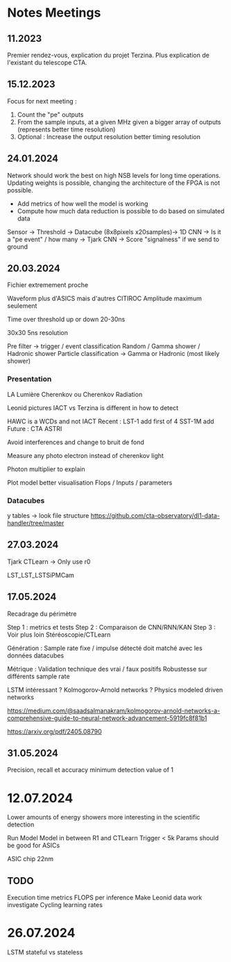 # Notes Meetings
## 11.2023
Premier rendez-vous, explication du projet Terzina. Plus explication de l'existant du telescope CTA.

## 15.12.2023
Focus for next meeting : 
1. Count the "pe" outputs
2. From the sample inputs, at a given MHz given a bigger array of outputs (represents better time resolution)
3. Optional : Increase the output resolution better timing resolution

## 24.01.2024
Network should work the best on high NSB levels for long time operations.
Updating weights is possible, changing the architecture of the FPGA is not possible.

- Add metrics of how well the model is working
- Compute how much data reduction is possible to do based on simulated data

Sensor -> Threshold -> Datacube (8x8pixels x20samples)-> 1D CNN -> Is it a "pe event" / how many -> Tjark CNN -> Score "signalness" if we send to ground


## 20.03.2024
Fichier extremement proche

Waveform plus d'ASICS mais d'autres
CITIROC
Amplitude maximum seulement

Time over threshold up or down
20-30ns

30x30 5ns resolution

Pre filter -> trigger / event classification
Random / Gamma shower / Hadronic shower
Particle classification -> Gamma or Hadronic (most likely shower)

### Presentation
LA Lumière Cherenkov ou Cherenkov Radiation

Leonid pictures
IACT vs Terzina is different in how to detect

HAWC is a WCDs and not IACT
Recent :
    LST-1 add first of 4
    SST-1M add
Future :
    CTA
    ASTRI

Avoid interferences and change to bruit de fond

Measure any photo electron instead of cherenkov light

Photon multiplier to explain

Plot model better visualisation
Flops / Inputs / parameters

### Datacubes
y tables -> look file structure
https://github.com/cta-observatory/dl1-data-handler/tree/master

## 27.03.2024
Tjark CTLearn
-> Only use r0

LST_LST_LSTSiPMCam

## 17.05.2024

Recadrage du périmètre 

Step 1 : metrics et tests
Step 2 : Comparaison de CNN/RNN/KAN
Step 3 : Voir plus loin Stéréoscopie/CTLearn

Génération :
Sample rate fixe / impulse détecté doit matché avec les données datacubes

Métrique : 
Validation technique des vrai / faux positifs
Robustesse sur différents sample rate


LSTM intéressant ?
Kolmogorov-Arnold networks ?
Physics modeled driven networks


https://medium.com/@saadsalmanakram/kolmogorov-arnold-networks-a-comprehensive-guide-to-neural-network-advancement-5919fc8f81b1

https://arxiv.org/pdf/2405.08790


## 31.05.2024
Precision, recall et accuracy
minimum detection value of 1

# 12.07.2024
Lower amounts of energy showers more interesting in the scientific detection

Run Model Model in between R1 and CTLearn Trigger
< 5k Params should be good for ASICs 

ASIC chip 22nm

## TODO 
Execution time metrics
FLOPS per inference
Make Leonid data work
investigate Cycling learning rates

# 26.07.2024

LSTM stateful vs stateless
